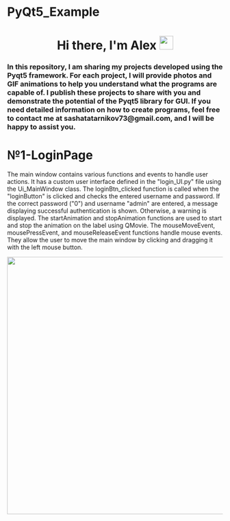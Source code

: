 # PyQt5_Example
<h1 align="center">Hi there, I'm Alex 
<img src="https://github.com/blackcater/blackcater/raw/main/images/Hi.gif" height="32"/></h1>
<h3 align="left">In this repository, I am sharing my projects developed using the Pyqt5 framework. 
For each project, I will provide photos and GIF animations to help you understand what the programs are capable of. 
I publish these projects to share with you and demonstrate the potential of the Pyqt5 library for GUI. 
If you need detailed information on how to create programs, 
feel free to contact me at sashatatarnikov73@gmail.com, and I will be happy to assist you.</h3>


<h1 aligin="center"> №1-LoginPage</h1>

The main window contains various functions and events to handle user actions. 
It has a custom user interface defined in the "login_UI.py" file using the Ui_MainWindow class.
The loginBtn_clicked function is called when the "loginButton" is clicked and checks the entered username and password. 
If the correct password ("0") and username "admin" are entered, a message displaying successful authentication is shown. 
Otherwise, a warning is displayed.
The startAnimation and stopAnimation functions are used to start and stop the animation on the label using QMovie.
The mouseMoveEvent, mousePressEvent, and mouseReleaseEvent functions handle mouse events. 
They allow the user to move the main window by clicking and dragging it with the left mouse button.

<div id="header" align="center">
  <img src="https://github.com/AlexBalind70/PyQt5_Example/assets/102526063/4cdcb7e2-a70a-4753-ab55-f25148819fda" width="600"/>
</div>




